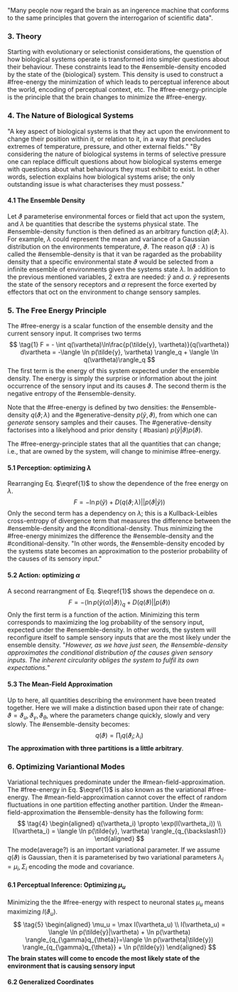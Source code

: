 "Many people now regard the brain as an ingerence machine that conforms to the same principles that govern the interrogarion of scientific data". 
### 3. Theory
Starting with evolutionary or selectionist considerations, the quenstion of how biological systems operate is transformed into simpler questions about their behaviour. These constraints lead to the #ensemble-density encoded by the state of the {biological} system. This density is used to construct a #free-energy the minimization of which leads to perceptual inference about the world, encoding of perceptual context, etc. 
The #free-energy-principle is the principle that the brain changes to minimize the #free-energy.
### 4.  The Nature of Biological Systems
"A key aspect of biological systems is that they act upon the environment to change their position within it, or relation to it, in a way that precludes extremes of temperature, pressure, and other external fields." "By considering the nature of biological systems in terms of selective pressure one can replace difficult questions about how biological systems emerge with questions about what behaviours they must exhibit to exist. In other words, selection explains how biological systems arise; the only outstanding issue is what characterises they must possess."
#### 4.1 The Ensemble Density
Let $\vartheta$ parameterise environmental forces or field that act upon the system, and $\lambda$ be quantities that describe the systems physical state. The #ensemble-density function is then defined as an arbitrary function $q(\vartheta;\lambda)$. For example, $\lambda$ could represent the mean and variance of a Gaussian distribution on the environments temperature, $\vartheta$. The reason $q(\vartheta:\lambda)$ is called the #ensemble-density is that it van be ragarded as the probability density that a specific environmental state $\vartheta$ would be selected from a infinite ensemble of environments given the systems state $\lambda$.
In addition to the previous mentioned variables, 2 extra are needed: $\tilde{y}$ and $\alpha$. $\tilde{y}$ represents the state of the sensory receptors and $\alpha$ represent the force exerted by effectors that oct on the environment to change sensory samples. 
### 5. The Free Energy Principle
The #free-energy is a scalar function of the ensemble density and the current sensory input. It comprises two terms
$$
\tag{1}
F = - \int q(\vartheta)\ln\frac{p(\tilde{y}, \vartheta)}{q(\vartheta)} d\vartheta
= -\langle \ln p(\tilde{y}, \vartheta) \rangle_q + \langle \ln q(\vartheta)\rangle_q
$$
The first term is the energy of this system expected under the ensemble density. The energy is simply the surprise or information about the joint occurrence of the sensory input and its causes $\vartheta$. The second therm is the negative entropy of the #ensemble-density.

Note that the #free-energy is defined by two densities: the #ensemble-density $q(\vartheta; \lambda)$ and the #generative-density $p(\tilde{y}, \vartheta)$, from which one can *generate* sensory samples and their causes. The #generative-density factorises into a likelyhood and prior density ( #basian) $p(\tilde{y}|\vartheta)p(\vartheta)$.

The #free-energy-principle states that all the quantities that can change; i.e., that are owned by the system, will change to minimise #free-energy. 
#### 5.1 Perception: optimizing $\lambda$
Rearranging Eq. $\eqref{1}$ to show the dependence of the free energy on $\lambda$.
$$
\tag{2}
F = -\ln p(\tilde{y}) + D(q(\vartheta;\lambda)||p(\vartheta|\tilde{y}))
$$
Only the second term has a dependency on $\lambda$; this is a Kullback-Leibles cross-entropy of divergence term that measures the difference between the #ensemble-density and the #conditional-density. Thus minimizing the #free-energy minimizes the difference the #ensemble-density and the #conditional-density.  "In other words, the #ensemble-density  encoded by the systems state becomes an approximation to the posterior probability of the causes of its sensory input."
####  5.2 Action: optimizing $\alpha$
A second rearrangment of Eq. $\eqref{1}$ shows the dependece on $\alpha$.
$$
\tag{3}
F = -\langle \ln p(\tilde{y}(\alpha)|\vartheta)\rangle_q + D(q(\vartheta)||p(\vartheta))
$$
Only the first term is a function of the action. Minimizing this term corresponds to maximizing the log probability of the sensory input, expected under the #ensemble-density. In other words, the system will reconfigure itself to sample sensory inputs that are the most likely under the ensemble density. "*However, as we have just seen, the #ensemble-density approximates the conditional distribution of the causes given sensory inputs. The inherent circularity obliges the system to fulfil its own expectations.*"
#### 5.3 The Mean-Field Approximation
Up to here, all quantities describing the environment have been treated together. Here we will make a distinction based upon their rate of change: $\vartheta = \vartheta_u, \vartheta_{\gamma}, \vartheta_{\theta}$, where the parameters change quickly, slowly and very slowly. The #ensemble-density becomes:
$$
\tag{4}
q(\vartheta) = \prod_i q(\vartheta_i;\lambda_i)
$$
**The approximation with three partitions is a little arbitrary**. 
### 6. Optimizing Variantional Modes
Variational techniques predominate under the #mean-field-approximation. The #free-energy in Eq. $\eqref{1}$ is also known as the variational #free-energy.  The #mean-field-approximation cannot cover the effect of random fluctuations in one partition effecting another partition.
Under the #mean-field-approximation the #ensemble-density has the following form:
$$
\tag{4}
\begin{aligned}
q(\vartheta_i) \propto \exp(I(\vartheta_i)) \\
I(\vartheta_i) = \langle \ln p(\tilde{y}, \vartheta) \rangle_{q_{\backslash1}}
\end{aligned}
$$
The mode(average?) is an important variational parameter. If we assume $q(\vartheta)$ is Gaussian, then it is parameterised by two variational parameters $\lambda_i = \mu_i, \Sigma_i$ encoding the mode and covariance. 
#### 6.1 Perceptual Inference: Optimizing $\mu_u$
Minimizing the the #free-energy with respect to neuronal states $\mu_u$ means maximizing $I(\vartheta_u)$.
$$
\tag{5}
\begin{aligned}
\mu_u = \max I(\vartheta_u) \\
I(\vartheta_u) = \langle \ln p(\tilde{y}|\vartheta) + \ln p(\vartheta) \rangle_{q_{\gamma}q_{\theta}}=\langle \ln p(\vartheta|\tilde{y}) \rangle_{q_{\gamma}q_{\theta}} + \ln p(\tilde{y})
\end{aligned}
$$
 **The brain states will come to encode the most likely state of the environment that is causing sensory input**
#### 6.2 Generalized Coordinates
 